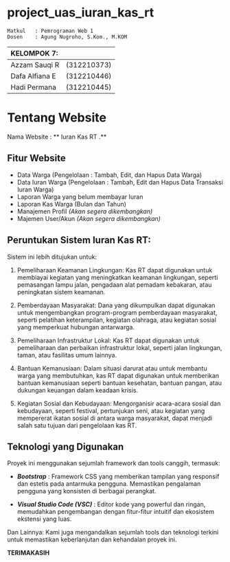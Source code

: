 # project_uas_iuran_kas_rt

```
Matkul   : Pemrograman Web 1
Dosen    : Agung Nugroho, S.Kom., M.KOM
```

| KELOMPOK 7:      |             |
| :--------------- | :----------- |
| Azzam Sauqi R    | (312210373)  |
| Dafa Alfiana E | (312210446)  |
| Hadi Permana   | (312210445)|


# **Tentang Website**

Nama Website : ** Iuran Kas RT .**

## Fitur Website

- Data Warga (Pengelolaan : Tambah, Edit, dan Hapus Data Warga)
- Data Iuran Warga (Pengelolaan : Tambah, Edit dan Hapus Data Transaksi Iuran Warga)
- Laporan Warga yang belum membayar Iuran 
- Laporan Kas Warga (Bulan dan Tahun)
- Manajemen Profil _(Akan segera dikembangkan)_
- Majemen User/Akun _(Akan segera dikembangkan)_


## **Peruntukan Sistem Iuran Kas RT:**

Sistem ini lebih ditujukan untuk:



 1.   Pemeliharaan Keamanan Lingkungan:
    Kas RT dapat digunakan untuk membiayai kegiatan yang meningkatkan keamanan lingkungan, seperti pemasangan lampu jalan, pengadaan alat pemadam kebakaran, atau peningkatan sistem keamanan.

2.   Pemberdayaan Masyarakat:
    Dana yang dikumpulkan dapat digunakan untuk mengembangkan program-program pemberdayaan masyarakat, seperti pelatihan keterampilan, kegiatan olahraga, atau kegiatan sosial yang memperkuat hubungan antarwarga.

3.    Pemeliharaan Infrastruktur Lokal:
    Kas RT dapat digunakan untuk pemeliharaan dan perbaikan infrastruktur lokal, seperti jalan lingkungan, taman, atau fasilitas umum lainnya.

4.    Bantuan Kemanusiaan:
    Dalam situasi darurat atau untuk membantu warga yang membutuhkan, kas RT dapat digunakan untuk memberikan bantuan kemanusiaan seperti bantuan kesehatan, bantuan pangan, atau dukungan keuangan dalam keadaan krisis.

5.    Kegiatan Sosial dan Kebudayaan:
    Mengorganisir acara-acara sosial dan kebudayaan, seperti festival, pertunjukan seni, atau kegiatan yang mempererat ikatan sosial di antara warga masyarakat, dapat menjadi salah satu tujuan dari pengelolaan kas RT.


## Teknologi yang Digunakan

Proyek ini menggunakan sejumlah framework dan tools canggih, termasuk:

- **_Bootstrap_** : Framework CSS yang memberikan tampilan yang responsif dan estetis pada antarmuka pengguna. Memastikan pengalaman pengguna yang konsisten di berbagai perangkat.

- **_Visual Studio Code (VSC)_** : Editor kode yang powerful dan ringan, memudahkan pengembangan dengan fitur-fitur intuitif dan ekosistem ekstensi yang luas.

Dan Lainnya: Kami juga mengandalkan sejumlah tools dan teknologi terkini untuk memastikan keberlanjutan dan kehandalan proyek ini.


**TERIMAKASIH**
